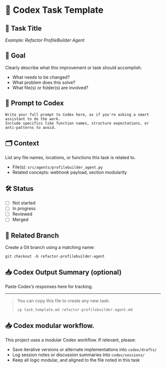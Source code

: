 # 🧠 Codex Task Template

## 📄 Task Title
_Example: Refactor ProfileBuilder Agent_

## 🎯 Goal
Clearly describe what this improvement or task should accomplish.
- What needs to be changed?
- What problem does this solve?
- What file(s) or folder(s) are involved?

## 🧠 Prompt to Codex
```
Write your full prompt to Codex here, as if you're asking a smart assistant to do the work.
Include specifics like function names, structure expectations, or anti-patterns to avoid.
```

## 🗂 Context
List any file names, locations, or functions this task is related to.

- File(s): `src/agents/profilebuilder_agent.py`
- Related concepts: webhook payload, section modularity

## 🛠 Status
- [ ] Not started
- [ ] In progress
- [ ] Reviewed
- [ ] Merged

## 🔗 Related Branch
Create a Git branch using a matching name:
```
git checkout -b refactor-profilebuilder-agent
```

## 📥 Codex Output Summary (optional)
Paste Codex’s responses here for tracking.

---
> You can copy this file to create any new task:
> 
> `cp task_template.md refactor-profilebuilder-agent.md`


## 📥 Codex modular workflow.
This project uses a modular Codex workflow. 
If relevant, please:
- Save iterative versions or alternate implementations into `codex/drafts/`
- Log session notes or discussion summaries into `codex/sessions/`
- Keep all logic modular, and aligned to the file noted in this task
